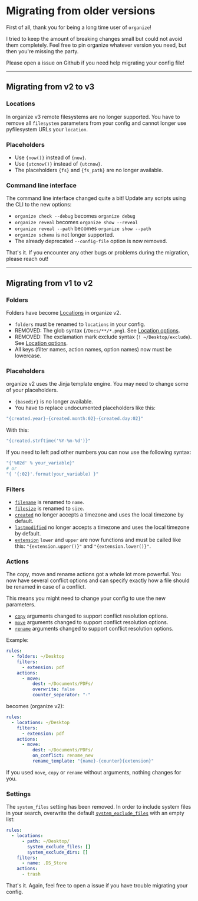 # Migrating from older versions

First of all, thank you for being a long time user of `organize`!

I tried to keep the amount of breaking changes small but could not avoid them
completely. Feel free to pin organize whatever version you need, but then you're
missing the party.

Please open a issue on Github if you need help migrating your config file!

<hr>

## Migrating from v2 to v3

### Locations

In organize v3 remote filesystems are no longer supported. You have to remove all
`filesystem` parameters from your config and cannot longer use pyfilesystem URLs
your `location`.

### Placeholders

- Use `{now()}` instead of `{now}`.
- Use `{utcnow()}` instead of `{utcnow}`.
- The placeholders `{fs}` and `{fs_path}` are no longer available.

### Command line interface

The command line interface changed quite a bit! Update any scripts using the CLI
to the new options:

- `organize check --debug` becomes `organize debug`
- `organize reveal` becomes `organize show --reveal`
- `organize reveal --path` becomes `organize show --path`
- `organize schema` is not longer supported.
- The already deprecated `--config-file` option is now removed.


That's it. If you encounter any other bugs or problems during the migration, please
reach out!

<hr>

## Migrating from v1 to v2


### Folders

Folders have become [Locations](locations.md) in organize v2.

- `folders` must be renamed to `locations` in your config.
- REMOVED: The glob syntax (`/Docs/**/*.png`).
  See [Location options](locations.md#location-options).
- REMOVED: The exclamation mark exclude syntax (`! ~/Desktop/exclude`).
  See [Location options](locations.md#location-options).
- All keys (filter names, action names, option names) now must be lowercase.

### Placeholders

organize v2 uses the Jinja template engine. You may need to change some of your
placeholders.

- `{basedir}` is no longer available.
- You have to replace undocumented placeholders like this:

```yaml
"{created.year}-{created.month:02}-{created.day:02}"
```

With this:

```yaml
"{created.strftime('%Y-%m-%d')}"
```

If you need to left pad other numbers you can now use the following syntax:

```yaml
"{'%02d' % your_variable}"
# or
"{ '{:02}'.format(your_variable) }"
```

### Filters

- [`filename`](filters.md#name) is renamed to `name`.
- [`filesize`](filters.md#size) is renamed to `size`.
- [`created`](filters.md#created) no longer accepts a timezone and uses the local timezone by default.
- [`lastmodified`](filters.md#lastmodified) no longer accepts a timezone and uses the local timezone by default.
- [`extension`](filters.md#extension) `lower` and `upper` are now functions and must be called like this:
  `"{extension.upper()}"` and `"{extension.lower()}"`.

### Actions

The copy, move and rename actions got a whole lot more powerful. You now have several
conflict options and can specify exactly how a file should be renamed in case of a
conflict.

This means you might need to change your config to use the new parameters.

- [`copy`](actions.md#copy) arguments changed to support conflict resolution options.
- [`move`](actions.md#move) arguments changed to support conflict resolution options.
- [`rename`](actions.md#rename) arguments changed to support conflict resolution options.

Example:

```yml
rules:
  - folders: ~/Desktop
    filters:
      - extension: pdf
    actions:
      - move:
          dest: ~/Documents/PDFs/
          overwrite: false
          counter_seperator: "-"
```

becomes (organize v2):

```yaml
rules:
  - locations: ~/Desktop
    filters:
      - extension: pdf
    actions:
      - move:
          dest: ~/Documents/PDFs/
          on_conflict: rename_new
          rename_template: "{name}-{counter}{extension}"
```

If you used `move`, `copy` or `rename` without arguments, nothing changes for you.

### Settings

The `system_files` setting has been removed. In order to include system files in your
search, overwrite the default [`system_exclude_files`](locations.md#location-options)
with an empty list:

```yaml
rules:
  - locations:
      - path: ~/Desktop/
        system_exclude_files: []
        system_exclude_dirs: []
    filters:
      - name: .DS_Store
    actions:
      - trash
```

That's it. Again, feel free to open a issue if you have trouble migrating your config.
